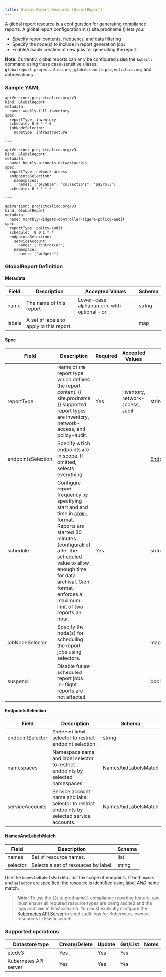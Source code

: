 ```yaml
---
title: Global Report Resource (GlobalReport)
---
```


A global report resource is a configuration for generating compliance reports. A global report configuration in {{ site.prodname }} lets you:
- Specify report contents, frequency, and data filtering
- Specify the node(s) to include in report generation jobs
- Enable/disable creation of new jobs for generating the report

**Note**: Currently, global reports can only be configured using the `kubectl` command using these case-sensitive aliases:
`globalreport.projectcalico.org`, `globalreports.projectcalico.org` and abbreviations.

### Sample YAML

```
apiVersion: projectcalico.org/v3
kind: GlobalReport
metadata:
  name: weekly-full-inventory
spec:
  reportType: inventory
  schedule: 0 0 * * 0
  jobNodeSelector:
    nodetype: infrastructure

---

apiVersion: projectcalico.org/v3
kind: GlobalReport
metadata:
  name: hourly-accounts-networkaccess
spec:
  reportType: network-access
  endpointsSelection:
    namespaces:
      names: ["payable", "collections", "payroll"]
  schedule: 0 * * * *

---

apiVersion: projectcalico.org/v3
kind: GlobalReport
metadata:
  name: monthly-widgets-controller-tigera-policy-audit
spec:
  reportType: policy-audit
  schedule:  0 0 1 * *
  endpointsSelection:
    serviceAccount:
      names: ["controller"]
    namespace:
      names: ["widgets"]
```

### GlobalReport Definition

#### Metadata

| Field       | Description                              | Accepted Values   | Schema  |
|-------------|------------------------------------------|-------------------|---------|
| name        | The name of this report.                 | Lower-case alphanumeric with optional `-` or `.`  | string  |
| labels      | A set of labels to apply to this report. |                   | map     |

#### Spec

| Field                | Description                                    | Required | Accepted Values | Schema    |
|----------------------|------------------------------------------------|----------|-----------------|-----------|
| reportType           | Name of the report type which defines the report content. {{ site.prodname }} supported report types are inventory, network-access, and policy-audit. | Yes | inventory, network-access, audit | string |
| endpointsSelection   | Specify which endpoints are in scope. If omitted, selects everything. ||| [EndpointsSelection](#endpointsselection) |
| schedule             | Configure report frequency by specifying start and end time in [cron-format][cron-format]. Reports are started 30 minutes (configurable) after the scheduled value to allow enough time for data archival. Cron format enforces a maximum limit of two reports an hour. | Yes || string |
| jobNodeSelector      | Specify the node(s) for scheduling the report jobs using selectors. ||| map |
| suspend              | Disable future scheduled report jobs. In-flight reports are not affected. ||| bool |


#### EndpointsSelection

| Field            | Description                                  | Schema              |
|------------------|----------------------------------------------|---------------------|
| endpointSelector | Endpoint label selector to restrict endpoint selection. | string              |
| namespaces       | Namespace name and label selector to restrict endpoints by selected namespaces. | NamesAndLabelsMatch |
| serviceAccounts  | Service account name and label selector to restrict endpoints by selected service accounts. | NamesAndLabelsMatch |

#### NamesAndLabelsMatch

| Field    | Description                            | Schema |
|----------|----------------------------------------|--------|
| names    | Set of resource names.                 | list   |
| selector | Selects a set of resources by label.   | string |

Use the `NamesAndLabelsMatch`to limit the scope of endpoints. If both `names`
and `selector` are specified, the resource is identified using label *AND* name
match.

> **Note**: To use the {{site.prodname}} compliance reporting feature, you must ensure all required resource types
> are being audited and the logs archived in Elasticsearch. You must explicitly configure the [Kubernetes API
> Server](/{{page.version}}/security/logs/elastic/ee-audit#kubernetes) to send audit logs for Kubernetes-owned resources
> to Elasticsearch. 

### Supported operations

| Datastore type        | Create/Delete | Update | Get/List | Notes|
|-----------------------|---------------|--------|----------|------|
| etcdv3                | Yes           | Yes    | Yes      ||
| Kubernetes API server | Yes           | Yes    | Yes      ||

[cron-format]: https://en.wikipedia.org/wiki/Cron
